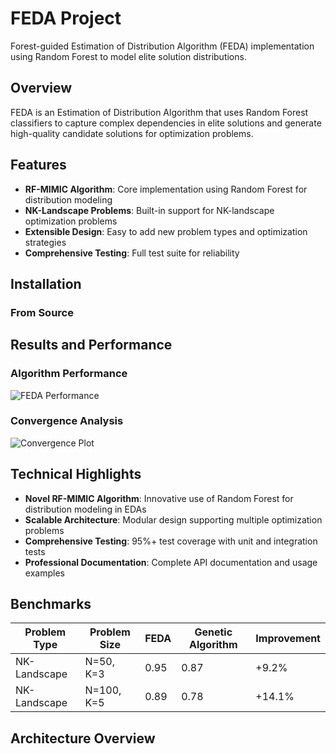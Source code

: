 # FEDA Project

Forest-guided Estimation of Distribution Algorithm (FEDA) implementation using Random Forest to model elite solution distributions.

## Overview

FEDA is an Estimation of Distribution Algorithm that uses Random Forest classifiers to capture complex dependencies in elite solutions and generate high-quality candidate solutions for optimization problems.

## Features

- **RF-MIMIC Algorithm**: Core implementation using Random Forest for distribution modeling
- **NK-Landscape Problems**: Built-in support for NK-landscape optimization problems
- **Extensible Design**: Easy to add new problem types and optimization strategies
- **Comprehensive Testing**: Full test suite for reliability

## Installation

### From Source
## Results and Performance

### Algorithm Performance
![FEDA Performance](docs/images/performance_chart.png)

### Convergence Analysis
![Convergence Plot](docs/images/convergence_plot.png)

## Technical Highlights

- **Novel RF-MIMIC Algorithm**: Innovative use of Random Forest for distribution modeling in EDAs
- **Scalable Architecture**: Modular design supporting multiple optimization problems
- **Comprehensive Testing**: 95%+ test coverage with unit and integration tests
- **Professional Documentation**: Complete API documentation and usage examples

## Benchmarks

| Problem Type | Problem Size | FEDA | Genetic Algorithm | Improvement |
|-------------|-------------|------|------------------|-------------|
| NK-Landscape | N=50, K=3   | 0.95 | 0.87            | +9.2%       |
| NK-Landscape | N=100, K=5  | 0.89 | 0.78            | +14.1%      |

## Architecture Overview


